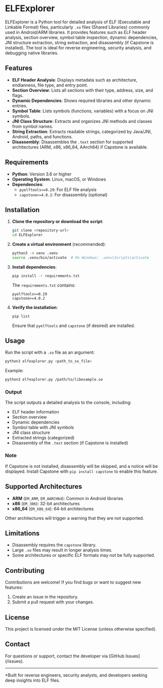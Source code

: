 # ELFExplorer

ELFExplorer is a Python tool for detailed analysis of ELF (Executable and Linkable Format) files, particularly `.so` files (Shared Libraries) commonly used in Android/ARM libraries. It provides features such as ELF header analysis, section overview, symbol table inspection, dynamic dependencies, JNI structure extraction, string extraction, and disassembly (if Capstone is installed). The tool is ideal for reverse engineering, security analysis, and debugging native libraries.

## Features

- **ELF Header Analysis**: Displays metadata such as architecture, endianness, file type, and entry point.
- **Section Overview**: Lists all sections with their type, address, size, and flags.
- **Dynamic Dependencies**: Shows required libraries and other dynamic entries.
- **Symbol Table**: Lists symbols (functions, variables) with a focus on JNI symbols.
- **JNI Class Structure**: Extracts and organizes JNI methods and classes from symbol names.
- **String Extraction**: Extracts readable strings, categorized by Java/JNI, Android, paths, and functions.
- **Disassembly**: Disassembles the `.text` section for supported architectures (ARM, x86, x86_64, AArch64) if Capstone is available.

## Requirements

- **Python**: Version 3.6 or higher
- **Operating System**: Linux, macOS, or Windows
- **Dependencies**:
  - `pyelftools>=0.29`: For ELF file analysis
  - `capstone>=4.0.2`: For disassembly (optional)

## Installation

1. **Clone the repository or download the script**:

   ```bash
   git clone <repository-url>
   cd ELFExplorer
   ```

2. **Create a virtual environment** (recommended):

   ```bash
   python3 -m venv .venv
   source .venv/bin/activate  # On Windows: .venv\Scripts\activate
   ```

3. **Install dependencies**:

   ```bash
   pip install -r requirements.txt
   ```

   The `requirements.txt` contains:

   ```
   pyelftools>=0.29
   capstone>=4.0.2
   ```

4. **Verify the installation**:

   ```bash
   pip list
   ```

   Ensure that `pyelftools` and `capstone` (if desired) are installed.

## Usage

Run the script with a `.so` file as an argument:

```bash
python3 elfexplorer.py <path_to_so_file>
```

Example:

```bash
python3 elfexplorer.py /path/to/libexample.so
```

### Output

The script outputs a detailed analysis to the console, including:

- ELF header information
- Section overview
- Dynamic dependencies
- Symbol table with JNI symbols
- JNI class structure
- Extracted strings (categorized)
- Disassembly of the `.text` section (if Capstone is installed)

### Note

If Capstone is not installed, disassembly will be skipped, and a notice will be displayed. Install Capstone with `pip install capstone` to enable this feature.

## Supported Architectures

- **ARM** (`EM_ARM`, `EM_AARCH64`): Common in Android libraries
- **x86** (`EM_386`): 32-bit architectures
- **x86_64** (`EM_X86_64`): 64-bit architectures

Other architectures will trigger a warning that they are not supported.

## Limitations

- Disassembly requires the `capstone` library.
- Large `.so` files may result in longer analysis times.
- Some architectures or specific ELF formats may not be fully supported.

## Contributing

Contributions are welcome! If you find bugs or want to suggest new features:

1. Create an issue in the repository.
2. Submit a pull request with your changes.

## License

This project is licensed under the MIT License (unless otherwise specified).

## Contact

For questions or support, contact the developer via \[GitHub Issues\](/issues).

---

*Built for reverse engineers, security analysts, and developers seeking deep insights into ELF files.
